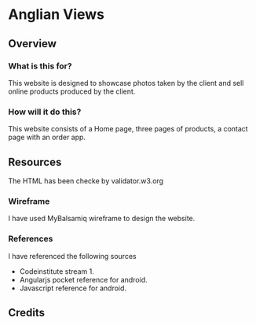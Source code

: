# Anglian Views

## Overview

### What is this for?
This website is designed to showcase photos taken by the client and sell online products produced by the client.

### How will it do this?
This website consists of a Home page, three pages of products, a contact page with an order app.

## Resources
The HTML has been checke by validator.w3.org

### Wireframe
I have used MyBalsamiq wireframe to design the website.

### References
I have referenced the following sources
   - Codeinstitute stream 1.
   - Angularjs pocket reference for android.
   - Javascript reference for android.

## Credits
